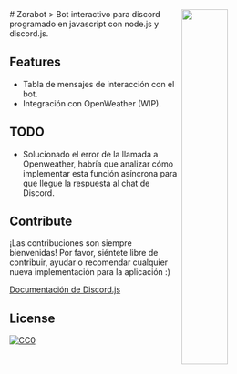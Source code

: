 <img src="https://blog.discordapp.com/content/images/2016/01/masbot.png" align="right" width="40%" />
# Zorabot
> Bot interactivo para discord programado en javascript con node.js y discord.js.


## Features
- Tabla de mensajes de interacción con el bot.
- Integración con OpenWeather (WIP).

## TODO
- Solucionado el error de la llamada a Openweather, habría que analizar cómo implementar esta función asíncrona para que llegue la respuesta al chat de Discord.


## Contribute

¡Las contribuciones son siempre bienvenidas!
Por favor, siéntete libre de contribuir, ayudar o recomendar cualquier nueva implementación para la aplicación :)

[Documentación de Discord.js](http://hydrabolt.github.io/discord.js/#!/docs/tag/master/file/general/Welcome)


## License

[![CC0](https://www.gnu.org/graphics/gplv3-127x51.png)](https://www.gnu.org/licenses/quick-guide-gplv3.html)
